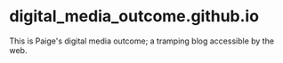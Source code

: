 # digital_media_outcome.github.io
This is Paige's digital media outcome; a tramping blog accessible by the web.
